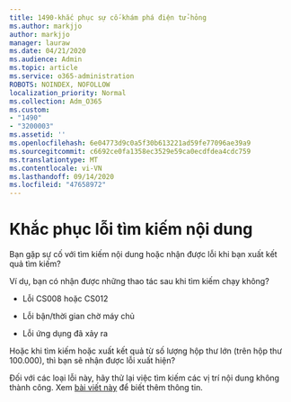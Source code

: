 ```yaml
---
title: 1490-khắc phục sự cố-khám phá điện tử-hỏng
ms.author: markjjo
author: markjjo
manager: lauraw
ms.date: 04/21/2020
ms.audience: Admin
ms.topic: article
ms.service: o365-administration
ROBOTS: NOINDEX, NOFOLLOW
localization_priority: Normal
ms.collection: Adm_O365
ms.custom:
- "1490"
- "3200003"
ms.assetid: ''
ms.openlocfilehash: 6e04773d9c0a5f30b613221ad59fe77096ae39a9
ms.sourcegitcommit: c6692ce0fa1358ec3529e59ca0ecdfdea4cdc759
ms.translationtype: MT
ms.contentlocale: vi-VN
ms.lasthandoff: 09/14/2020
ms.locfileid: "47658972"
---
```

# <a name="troubleshoot-content-search-errors"></a>Khắc phục lỗi tìm kiếm nội dung

Bạn gặp sự cố với tìm kiếm nội dung hoặc nhận được lỗi khi bạn xuất kết quả tìm kiếm?

Ví dụ, bạn có nhận được những thao tác sau khi tìm kiếm chạy không?

- Lỗi CS008 hoặc CS012

- Lỗi bận/thời gian chờ máy chủ

- Lỗi ứng dụng đã xảy ra

Hoặc khi tìm kiếm hoặc xuất kết quả từ số lượng hộp thư lớn (trên hộp thư 100.000), thì bạn sẽ nhận được lỗi xuất hiện?

Đối với các loại lỗi này, hãy thử lại việc tìm kiếm các vị trí nội dung không thành công. Xem  [bài viết này](https://docs.microsoft.com/microsoft-365/compliance/retry-failed-content-search) để biết thêm thông tin.
